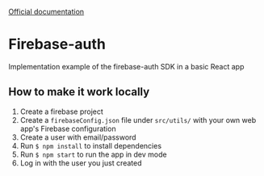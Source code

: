 [Official documentation](https://firebase.google.com/docs/auth)

# Firebase-auth

Implementation example of the firebase-auth SDK in a basic React app

## How to make it work locally

1. Create a firebase project
2. Create a `firebaseConfig.json` file under `src/utils/` with your own web app's Firebase configuration
3. Create a user with email/password
4. Run `$ npm install` to install dependencies
5. Run `$ npm start` to run the app in dev mode
6. Log in with the user you just created